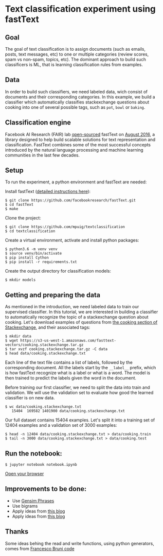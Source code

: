 # Text classification experiment using fastText

## Goal

The goal of text classification is to assign documents (such as emails, posts, text messages, etc) to one or multiple categories (review scores, spam vs non-spam, topics, etc). The dominant approach to build such classificers is ML, that is learning classification rules from examples.

## Data

In order to build such classifiers, we need labeled data, wich consist of documents and their corresponding categories. In this example, we build a classifier which automatically classifies stackexchange questions about cooking into one of several possible tags, such as `pot`, `bowl` or `baking`.

## Classification engine

Facebook AI Research (FAIR) lab [open-sourced](https://github.com/facebookresearch/fastText) fastText on [August 2016](https://code.facebook.com/posts/1438652669495149/fair-open-sources-fasttext/), a library designed to help build scalable solutions for text representation and classification. FastText combines some of the most successful concepts introduced by the natural language processing and machine learning communities in the last few decades.

## Setup

To run the experiment, a python environment and fastText are needed:

Install fastText ([detailed instructions here](https://github.com/facebookresearch/fastText/blob/master/README.md#requirements)):

```
$ git clone https://github.com/facebookresearch/fastText.git
$ cd fastText
$ make
```

Clone the project:

```
$ git clone https://github.com/mpuig/textclassification
$ cd textclassification
```

Create a virtual environment, activate and install python packages:

```
$ python3.6 -m venv venv
$ source venv/bin/activate
$ pip install Cython
$ pip install -r requirements.txt
```

Create the output directory for classification models:

```
$ mkdir models
```

## Getting and preparing the data

As mentioned in the introduction, we need labeled data to train our supervised classifier. In this tutorial, we are interested in building a classifier to automatically recognize the topic of a stackexchange question about cooking. Let's download examples of questions from [the cooking section of Stackexchange](http://cooking.stackexchange.com/), and their associated tags:

```
$ mkdir data
$ wget https://s3-us-west-1.amazonaws.com/fasttext-vectors/cooking.stackexchange.tar.gz
$ tar xvzf cooking.stackexchange.tar.gz -C data
$ head data/cooking.stackexchange.txt
```

Each line of the text file contains a list of labels, followed by the corresponding document. All the labels start by the `__label__` prefix, which is how fastText recognize what is a label or what is a word.  The model is then trained to predict the labels given the word in the document.

Before training our first classifier, we need to split the data into train and validation. We will use the validation set to evaluate how good the learned classifier is on new data.

```
$ wc data/cooking.stackexchange.txt
   15404  169582 1401900 data/cooking.stackexchange.txt
```

Our full dataset contains 15404 examples. Let's split it into a training set of 12404 examples and a validation set of 3000 examples:

```
$ head -n 12404 data/cooking.stackexchange.txt > data/cooking.train
$ tail -n 3000 data/cooking.stackexchange.txt > data/cooking.test
```

## Run the notebook:

```
$ jupyter notebook notebook.ipynb
```
[Open your browser](http://localhost:8888/notebooks/notebook.ipynb)

## Improvements to be done:

- Use [Gensim Phrases](https://radimrehurek.com/gensim/models/phrases.html#module-gensim.models.phrases)
- Use bigrams
- Apply ideas from [this blog](https://blog.lateral.io/2016/09/fasttext-based-hybrid-recommender/)
- Apply ideas from [this blog](https://bbengfort.github.io/tutorials/2016/05/19/text-classification-nltk-sckit-learn.html)

## Thanks

Some ideas behing the read and write functions, using python generators, comes from [Francesco Bruni code](https://github.com/brunifrancesco/nltk_base/blob/master/2nd.ipynb)
